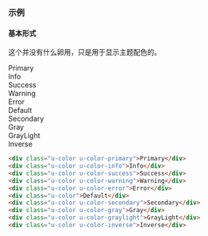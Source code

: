 ### 示例
#### 基本形式

这个并没有什么卵用，只是用于显示主题配色的。

<div class="m-example">
<div class="u-color u-color-primary">Primary</div>
<div class="u-color u-color-info">Info</div>
<div class="u-color u-color-success">Success</div>
<div class="u-color u-color-warning">Warning</div>
<div class="u-color u-color-error">Error</div>
<div class="u-color">Default</div>
<div class="u-color u-color-secondary">Secondary</div>
<div class="u-color u-color-gray">Gray</div>
<div class="u-color u-color-graylight">GrayLight</div>
<div class="u-color u-color-inverse">Inverse</div>
</div>

```html
<div class="u-color u-color-primary">Primary</div>
<div class="u-color u-color-info">Info</div>
<div class="u-color u-color-success">Success</div>
<div class="u-color u-color-warning">Warning</div>
<div class="u-color u-color-error">Error</div>
<div class="u-color">Default</div>
<div class="u-color u-color-secondary">Secondary</div>
<div class="u-color u-color-gray">Gray</div>
<div class="u-color u-color-graylight">GrayLight</div>
<div class="u-color u-color-inverse">Inverse</div>
```

